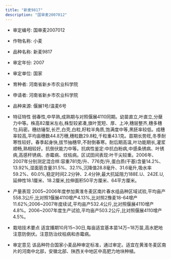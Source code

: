 ```yaml
---
title: "新麦9817"
description: "国审麦2007012"
---
```

* 审定编号:  国审麦2007012

*  作物名称:  小麦

*  品种名称:  新麦9817

*  审定年份:  2007

*  审定单位:  国家

* 育种者:  河南省新乡市农业科学院

*  申请者:  河南省新乡市农业科学院

*  品种来源:  偃展1号/温麦6号

*  特征特性
弱春性,中早熟,成熟期与对照偃展4110同期。幼苗直立,叶直立,分蘖力中等。株高82厘米左右,株型较紧凑,旗叶宽短、厚、上冲,穗层整齐,穗多穗匀,码密。穗纺锤型,长芒,白壳,白粒,籽粒半角质,饱满度中等,黑胚率较低。成穗率较高,平均亩穗数44.8万穗,穗粒数29.8粒,千粒重43.1克。苗期长势旺,冬季耐寒性较好。春季起身快,拔节抽穗早,不耐倒春寒。耐后期高温,叶功能期长,灌浆顺畅,熟相较好。抗倒伏能力中等。抗病性鉴定:中抗白粉病,中感条锈病、叶锈病,高感秆锈病、赤霉病、纹枯病。区试田间表现:叶干尖较重。2006年、2007年分别测定混合样:容重781克/升、776克/升,蛋白质(干基)含量14.2%、13.92%,湿面筋含量31.5%、32.1%,沉降值28.8毫升、31.6毫升,吸水率59.2%、60.0%,稳定时间2.2分钟、2.4分钟,最大抗延阻力188E.U、242E.U,延伸性18.1厘米、18.2厘米,拉伸面积50平方厘米、64平方厘米。

*  产量表现
2005~2006年度参加黄淮冬麦区南片春水组品种区域试验,平均亩产558.3公斤,比对照1偃展4110增产4.13%,比对照2豫麦18-64增产11.62%;2006~2007年度续试,平均亩产532.4公斤,比对照偃展4110增产4.8%。2006~2007年度生产试验,平均亩产503.2公斤,比对照偃展4110增产4.5%。

*  栽培技术要点
适宜播期10月15~30日,每亩适宜基本苗14万~18万苗,高水肥地注意防倒伏。注意防治纹枯病和赤霉病。

*  审定意见
该品种符合国家小麦品种审定标准，通过审定。适宜在黄淮冬麦区南片的河南中北部，安徽北部、陕西关中地区中高肥力地块种植。
